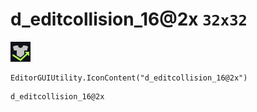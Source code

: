 # d_editcollision_16@2x `32x32`
<img src="/img/d_editcollision_16@2x.png" width=32 height=32>

``` CSharp
EditorGUIUtility.IconContent("d_editcollision_16@2x")
```
```
d_editcollision_16@2x
```
